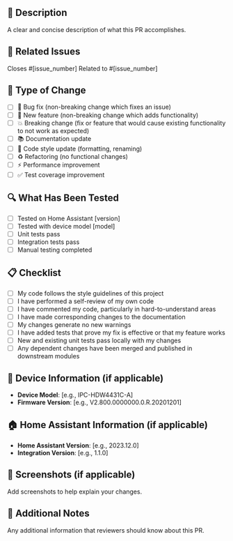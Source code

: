 ## 📝 Description
A clear and concise description of what this PR accomplishes.

## 🔗 Related Issues
Closes #[issue_number]
Related to #[issue_number]

## 🧪 Type of Change
- [ ] 🐛 Bug fix (non-breaking change which fixes an issue)
- [ ] 🚀 New feature (non-breaking change which adds functionality)
- [ ] 💥 Breaking change (fix or feature that would cause existing functionality to not work as expected)
- [ ] 📚 Documentation update
- [ ] 🎨 Code style update (formatting, renaming)
- [ ] ♻️ Refactoring (no functional changes)
- [ ] ⚡ Performance improvement
- [ ] ✅ Test coverage improvement

## 🔍 What Has Been Tested
- [ ] Tested on Home Assistant [version]
- [ ] Tested with device model [model]
- [ ] Unit tests pass
- [ ] Integration tests pass
- [ ] Manual testing completed

## 📋 Checklist
- [ ] My code follows the style guidelines of this project
- [ ] I have performed a self-review of my own code
- [ ] I have commented my code, particularly in hard-to-understand areas
- [ ] I have made corresponding changes to the documentation
- [ ] My changes generate no new warnings
- [ ] I have added tests that prove my fix is effective or that my feature works
- [ ] New and existing unit tests pass locally with my changes
- [ ] Any dependent changes have been merged and published in downstream modules

## 📱 Device Information (if applicable)
- **Device Model**: [e.g., IPC-HDW4431C-A]
- **Firmware Version**: [e.g., V2.800.0000000.0.R.20201201]

## 🏠 Home Assistant Information (if applicable)
- **Home Assistant Version**: [e.g., 2023.12.0]
- **Integration Version**: [e.g., 1.1.0]

## 📸 Screenshots (if applicable)
Add screenshots to help explain your changes.

## 🔧 Additional Notes
Any additional information that reviewers should know about this PR.
